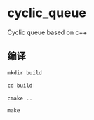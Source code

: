 # cyclic_queue
Cyclic queue based on c++

## 编译

```c++
mkdir build

cd build

cmake ..

make 
```


